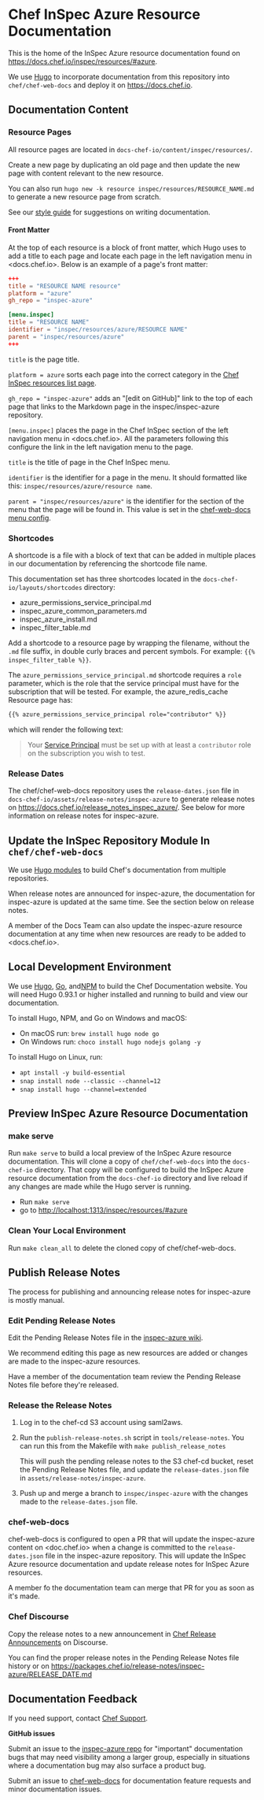 # Chef InSpec Azure Resource Documentation

This is the home of the InSpec Azure resource documentation found on
<https://docs.chef.io/inspec/resources/#azure>.

We use [Hugo](https://gohugo.io/) to incorporate documentation from this repository into `chef/chef-web-docs` and deploy it on <https://docs.chef.io>.

## Documentation Content

### Resource Pages

All resource pages are located in `docs-chef-io/content/inspec/resources/`.

Create a new page by duplicating an old page and then update the new page with content relevant to the new resource.

You can also run `hugo new -k resource inspec/resources/RESOURCE_NAME.md` to generate a new resource page from scratch.

See our [style guide](https://docs.chef.io/style_index/) for suggestions on writing documentation.

#### Front Matter

At the top of each resource is a block of front matter, which Hugo uses to add a title to each page and locate each page in the left navigation menu in <docs.chef.io>. Below is an example of a page's front matter:

```toml
+++
title = "RESOURCE NAME resource"
platform = "azure"
gh_repo = "inspec-azure"

[menu.inspec]
title = "RESOURCE NAME"
identifier = "inspec/resources/azure/RESOURCE NAME"
parent = "inspec/resources/azure"
+++
```

`title` is the page title.

`platform = azure` sorts each page into the correct category in the [Chef InSpec resources list page](https://docs.chef.io/inspec/resources/).

`gh_repo = "inspec-azure"` adds an "[edit on GitHub]" link to the top of each page that links to the Markdown page in the inspec/inspec-azure repository.

`[menu.inspec]` places the page in the Chef InSpec section of the left navigation menu in <docs.chef.io>. All the parameters following this configure the link in the left navigation menu to the page.

`title` is the title of page in the Chef InSpec menu.

`identifier` is the identifier for a page in the menu. It should formatted like this: `inspec/resources/azure/resource name`.

`parent = "inspec/resources/azure"` is the identifier for the section of the menu that the page will be found in. This value is set in the [chef-web-docs menu config](https://github.com/chef/chef-web-docs/blob/main/config/_default/menu.toml).

### Shortcodes

A shortcode is a file with a block of text that can be added in multiple places in our documentation by referencing the shortcode file name.

This documentation set has three shortcodes located in the `docs-chef-io/layouts/shortcodes` directory:

- azure_permissions_service_principal.md
- inspec_azure_common_parameters.md
- inspec_azure_install.md
- inspec_filter_table.md

Add a shortcode to a resource page by wrapping the filename, without the `.md` file suffix, in double curly braces and percent symbols. For example: `{{% inspec_filter_table %}}`.

The `azure_permissions_service_principal.md` shortcode requires a `role` parameter, which is the role that the service principal must have for the subscription that will be tested. For example, the azure_redis_cache Resource page has:

```md
{{% azure_permissions_service_principal role="contributor" %}}
```

which will render the following text:

> Your [Service Principal](https://docs.microsoft.com/en-us/azure/azure-resource-manager/resource-group-create-service-principal-portal) must be set up with at least a `contributor` role on the subscription you wish to test.

### Release Dates

The chef/chef-web-docs repository uses the `release-dates.json` file in `docs-chef-io/assets/release-notes/inspec-azure` to generate release notes on <https://docs.chef.io/release_notes_inspec_azure/>. See below for more information on release notes for inspec-azure.

## Update the InSpec Repository Module In `chef/chef-web-docs`

We use [Hugo modules](https://gohugo.io/hugo-modules/) to build Chef's documentation
from multiple repositories.

When release notes are announced for inspec-azure, the documentation for inspec-azure is updated at the same time. See the section below on release notes.

A member of the Docs Team can also update the inspec-azure resource documentation at any time when new resources are ready to be added to <docs.chef.io>.

## Local Development Environment

We use [Hugo](https://gohugo.io/), [Go](https://golang.org/), and[NPM](https://www.npmjs.com/)
to build the Chef Documentation website. You will need Hugo 0.93.1 or higher
installed and running to build and view our documentation.

To install Hugo, NPM, and Go on Windows and macOS:

- On macOS run: `brew install hugo node go`
- On Windows run: `choco install hugo nodejs golang -y`

To install Hugo on Linux, run:

- `apt install -y build-essential`
- `snap install node --classic --channel=12`
- `snap install hugo --channel=extended`

## Preview InSpec Azure Resource Documentation

### make serve

Run `make serve` to build a local preview of the InSpec Azure resource documentation.
This will clone a copy of `chef/chef-web-docs` into the `docs-chef-io` directory.
That copy will be configured to build the InSpec Azure resource documentation from the `docs-chef-io` directory
and live reload if any changes are made while the Hugo server is running.

- Run `make serve`
- go to <http://localhost:1313/inspec/resources/#azure>

### Clean Your Local Environment

Run `make clean_all` to delete the cloned copy of chef/chef-web-docs.

## Publish Release Notes

The process for publishing and announcing release notes for inspec-azure is mostly manual.

### Edit Pending Release Notes

Edit the Pending Release Notes file in the [inspec-azure wiki](https://github.com/inspec/inspec-azure/wiki/Pending-Release-Notes).

We recommend editing this page as new resources are added or changes are made to the inspec-azure resources.

Have a member of the documentation team review the Pending Release Notes file before they're released.

### Release the Release Notes

1. Log in to the chef-cd S3 account using saml2aws.

2. Run the `publish-release-notes.sh` script in `tools/release-notes`. You can run this from the Makefile with `make publish_release_notes`

   This will push the pending release notes to the S3 chef-cd bucket, reset the Pending Release Notes file, and update the `release-dates.json` file in `assets/release-notes/inspec-azure`.

3. Push up and merge a branch to `inspec/inspec-azure` with the changes made to the `release-dates.json` file.

### chef-web-docs

chef-web-docs is configured to open a PR that will update the inspec-azure content on <doc.chef.io> when a change is committed to the `release-dates.json` file in the inspec-azure repository. This will update the InSpec Azure resource documentation and update release notes for InSpec Azure resources.

A member fo the documentation team can merge that PR for you as soon as it's made.

### Chef Discourse

Copy the release notes to a new announcement in [Chef Release Announcements](https://discourse.chef.io/c/chef-release/9) on Discourse.

You can find the proper release notes in the Pending Release Notes file history or on <https://packages.chef.io/release-notes/inspec-azure/RELEASE_DATE.md>

## Documentation Feedback

If you need support, contact [Chef Support](https://www.chef.io/support/).

**GitHub issues**

Submit an issue to the [inspec-azure repo](https://github.com/inspec/inspec-azure/issues)
for "important" documentation bugs that may need visibility among a larger group,
especially in situations where a documentation bug may also surface a product bug.

Submit an issue to [chef-web-docs](https://github.com/chef/chef-web-docs/issues) for
documentation feature requests and minor documentation issues.
